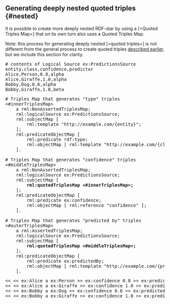 ## Generating deeply nested quoted triples {#nested}

It is possible to create more deeply nested RDF-star by using a [=Quoted Triples Map=] that on its own turn also uses a Quoted Triples Map.

Note: this process for generating deeply nested [=quoted triples=] is not different from the general process to create quoted triples [described earlier](#quoted), but we include this section for clarity.

<pre class="ex-input">
# contents of Logical Source ex:PredictionsSource
entity,class,confidence,predictor
Alice,Person,0.8,alpha
Alice,Giraffe,1.0,alpha
Bobby,Dog,0.6,alpha
Bobby,Giraffe,1.0,beta
</pre>

<pre class="ex-mapping nohighlight">
# Triples Map that generates "type" triples
<#innerTriplesMap>
    a rml:NonAssertedTriplesMap;
    rml:logicalSource ex:PredictionsSource;
    rml:subjectMap [
        rml:template "http://example.com/{entity}";
    ];
    rml:predicateObjectMap [
        rml:predicate rdf:type;
        rml:objectMap [ rml:template "http://example.com/{class}" ];
    ].

# Triples Map that generates "confidence" triples
<#middleTriplesMap>
    a rml:NonAssertedTriplesMap;
    rml:logicalSource ex:PredictionsSource;
    rml:subjectMap [
        <b>rml:quotedTriplesMap <#innerTriplesMap>;</b>
    ];
    rml:predicateObjectMap [
        rml:predicate ex:confidence;
        rml:objectMap [ rml:reference "confidence" ];
    ].

# Triples Map that generates "predicted by" triples
<#outerTriplesMap>
    a rml:AssertedTriplesMap;
    rml:logicalSource ex:PredictionsSource;
    rml:subjectMap [
        <b>rml:quotedTriplesMap <#middleTriplesMap>;</b>
    ];
    rml:predicateObjectMap [
        rml:predicate ex:predictedBy;
        rml:objectMap [ rml:template "http://example.com/{predictor}" ];
    ].
</pre>

<pre class="ex-output">
<< << ex:Alice a ex:Person >> ex:confidence 0.8 >> ex:predictedBy ex:alpha .
<< << ex:Alice a ex:Giraffe >> ex:confidence 1.0 >> ex:predictedBy ex:beta .
<< << ex:Bobby a ex:Dog >> ex:confidence 0.6 >> ex:predictedBy ex:alpha .
<< << ex:Bobby a ex:Giraffe >> ex:confidence 1.0 >> ex:predictedBy ex:beta .
</pre>
